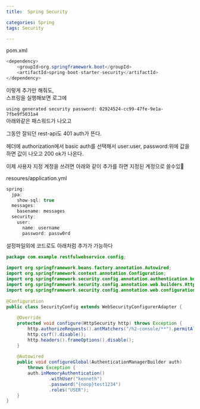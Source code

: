 ```yaml
---
title:  Spring Security

categories: Spring 
tags: Security
 
---
```


  
  
pom.xml  
```java  
<dependency>  
    <groupId>org.springframework.boot</groupId>  
    <artifactId>spring-boot-starter-security</artifactId>  
</dependency>  
```  
  
이렇게 추가만 해줘도,  
스프링을 실행해보면 로그에  
  
`using generated security password: 02924524-cc99-47fe-9e1a-7fbe9f5031a4`  
아래와같은 패스워드가 나오고  
  
그동안 잘되던 rest-api도 401 auth가 뜬다.  
  
헤더에 authorization에서 basic auth를 선택해서 user:user, password:위에 값을 하면 값이 나오고 200 ok가 나온다.  
  
  
이제 사용자 지정 계정을 쓰려면 아래와 같이 추가를 하면 지정된 계정으로 쓸수있  
  
resoures/application.yml  
```java  
spring:  
  jpa:  
    show-sql: true  
  messages:  
    basename: messages  
  security:  
    user:  
      name: username  
      password: passw0rd  
```  
  
  
설정파일외에 코드로도 아래처럼 추가가 가능하다  
  
```java  
package com.example.restfulwebservice.config;  
  
import org.springframework.beans.factory.annotation.Autowired;  
import org.springframework.context.annotation.Configuration;  
import org.springframework.security.config.annotation.authentication.builders.AuthenticationManagerBuilder;  
import org.springframework.security.config.annotation.web.builders.HttpSecurity;  
import org.springframework.security.config.annotation.web.configuration.WebSecurityConfigurerAdapter;  
  
@Configuration  
public class SecurityConfig extends WebSecurityConfigurerAdapter {  
  
    @Override  
    protected void configure(HttpSecurity http) throws Exception {  
        http.authorizeRequests().antMatchers("/h2-console/**").permitAll();  
        http.csrf().disable();  
        http.headers().frameOptions().disable();  
    }  
  
    @Autowired  
    public void configureGlobal(AuthenticationManagerBuilder auth)  
        throws Exception {  
        auth.inMemoryAuthentication()  
                .withUser("kenneth")  
                .password("{noop}test1234")  
                .roles("USER");  
    }  
}  
```  
